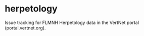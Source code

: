 herpetology
===========

Issue tracking for FLMNH Herpetology data in the VertNet portal (portal.vertnet.org).
